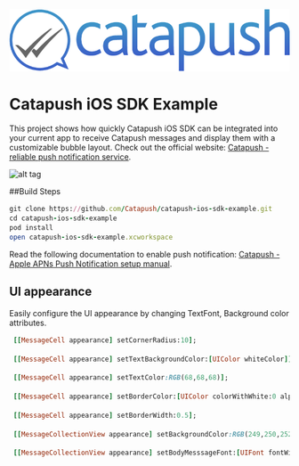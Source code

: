 ![Catapush Logo](https://github.com/Catapush/catapush-ios-sdk-example/blob/master/catapush_logo.png)

# Catapush iOS SDK Example

This project shows how quickly Catapush iOS SDK can be integrated into your current app to receive Catapush messages and display them with a customizable bubble layout. Check out the official website: [Catapush - reliable push notification service](http://www.catapush.com).

![alt tag](https://github.com/Catapush/catapush-ios-sdk-example/blob/master/catapush_screen_hot.jpg)


##Build Steps

```ruby
git clone https://github.com/Catapush/catapush-ios-sdk-example.git
cd catapush-ios-sdk-example
pod install
open catapush-ios-sdk-example.xcworkspace
```

Read the following documentation to enable push notification: [Catapush - Apple APNs Push Notification setup manual](http://www.catapush.com/docs-ios?__hssc=240266844.6.1447949295248&__hstc=240266844.8906dd1311d28178e3c8bdbb3bf2886a.1447404199228.1447945741012.1447949295248.9&hsCtaTracking=315ccd2b-1bb0-4020-b9f9-8b8dec529f1f|efb89882-78ec-4125-9441-59cdfd6082b2).





## UI appearance
Easily configure the UI appearance by changing TextFont, Background color attributes.

```ruby
 [[MessageCell appearance] setCornerRadius:10];
    
 [[MessageCell appearance] setTextBackgroundColor:[UIColor whiteColor]];
    
 [[MessageCell appearance] setTextColor:RGB(68,68,68)];
    
 [[MessageCell appearance] setBorderColor:[UIColor colorWithWhite:0 alpha:0.2]];
    
 [[MessageCell appearance] setBorderWidth:0.5];
    
 [[MessageCollectionView appearance] setBackgroundColor:RGB(249,250,252)];
    
 [[MessageCollectionView appearance] setBodyMesssageFont:[UIFont fontWithName:@"HelveticaNeue" size:18]];
```